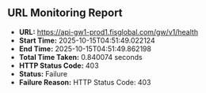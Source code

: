 ## URL Monitoring Report

- **URL:** https://api-gw1-prod1.fisglobal.com/gw/v1/health
- **Start Time:** 2025-10-15T04:51:49.022124
- **End Time:** 2025-10-15T04:51:49.862198
- **Total Time Taken:** 0.840074 seconds
- **HTTP Status Code:** 403
- **Status:** Failure
- **Failure Reason:** HTTP Status Code: 403
